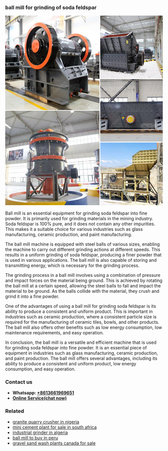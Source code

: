 <h3>ball mill for grinding of soda feldspar</h3><img src='1706767803.jpg' alt=''><p>Ball mill is an essential equipment for grinding soda feldspar into fine powder. It is primarily used for grinding materials in the mining industry. Soda feldspar is 100% pure, and it does not contain any other impurities. This makes it a suitable choice for various industries such as glass manufacturing, ceramic production, and paint manufacturing.</p><p>The ball mill machine is equipped with steel balls of various sizes, enabling the machine to carry out different grinding actions at different speeds. This results in a uniform grinding of soda feldspar, producing a finer powder that is used in various applications. The ball mill is also capable of storing and transmitting energy, which is necessary for the grinding process.</p><p>The grinding process in a ball mill involves using a combination of pressure and impact forces on the material being ground. This is achieved by rotating the ball mill at a certain speed, allowing the steel balls to fall and impact the material to be ground. As the balls collide with the material, they crush and grind it into a fine powder.</p><p>One of the advantages of using a ball mill for grinding soda feldspar is its ability to produce a consistent and uniform product. This is important in industries such as ceramic production, where a consistent particle size is required for the manufacturing of ceramic tiles, bowls, and other products. The ball mill also offers other benefits such as low energy consumption, low maintenance requirements, and easy operation.</p><p>In conclusion, the ball mill is a versatile and efficient machine that is used for grinding soda feldspar into fine powder. It is an essential piece of equipment in industries such as glass manufacturing, ceramic production, and paint production. The ball mill offers several advantages, including its ability to produce a consistent and uniform product, low energy consumption, and easy operation.</p><h3>Contact us</h3><ul><li><strong>Whatsapp:&nbsp;<a href="https://wa.me/8613661969651">+8613661969651</a></strong></li><li><a href="https://swt.shibang-china.com/?git&amp;zhl&amp;ball mill for grinding of soda feldspar"><strong>Online Service(chat now)</strong></a></li></ul><h3>Related</h3><ul><li><a href='granite quarry crusher in nigeria.md'>granite quarry crusher in nigeria</a></li><li><a href='mini cement plant for sale in south africa.md'>mini cement plant for sale in south africa</a></li><li><a href='industrial grinder in algeria.md'>industrial grinder in algeria</a></li><li><a href='ball mill to buy in peru.md'>ball mill to buy in peru</a></li><li><a href='gravel sand wash plants canada for sale.md'>gravel sand wash plants canada for sale</a></li></ul>